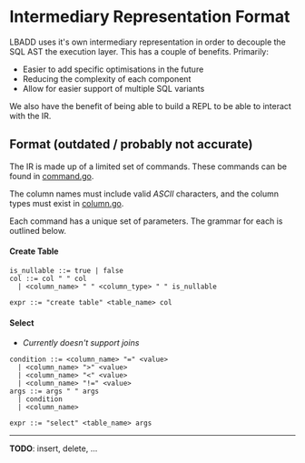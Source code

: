 # Intermediary Representation Format

LBADD uses it's own intermediary representation in order to decouple the SQL AST the execution layer. This has a couple of benefits. Primarily:
- Easier to add specific optimisations in the future
- Reducing the complexity of each component
- Allow for easier support of multiple SQL variants

We also have the benefit of being able to build a REPL to be able to interact with the IR.

## Format (outdated / probably not accurate)
The IR is made up of a limited set of commands. These commands can be found in [command.go](../command.go).

The column names must include valid *ASCII* characters, and the column types must exist in [column.go](../column.go).

Each command has a unique set of parameters. The grammar for each is outlined below.


#### Create Table
```
is_nullable ::= true | false
col ::= col " " col
  | <column_name> " " <column_type> " " is_nullable

expr ::= "create table" <table_name> col
```

#### Select
- *Currently doesn't support joins*
```
condition ::= <column_name> "=" <value>
  | <column_name> ">" <value>
  | <column_name> "<" <value>
  | <column_name> "!=" <value>
args ::= args " " args
  | condition
  | <column_name>

expr ::= "select" <table_name> args
```

---
**TODO**: insert, delete, ...
